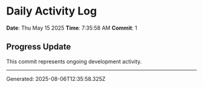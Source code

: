 # Daily Activity Log

**Date**: Thu May 15 2025
**Time**: 7:35:58 AM
**Commit**: 1

## Progress Update

This commit represents ongoing development activity.

---
Generated: 2025-08-06T12:35:58.325Z
